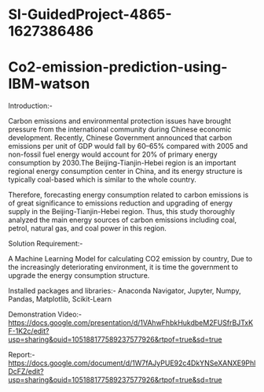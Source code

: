 # SI-GuidedProject-4865-1627386486

# Co2-emission-prediction-using-IBM-watson
Introduction:-

Carbon emissions and environmental protection issues have brought pressure from the international community during Chinese economic development. Recently, Chinese Government announced that carbon emissions per unit of GDP would fall by 60–65% compared with 2005 and non-fossil fuel energy would account for 20% of primary energy consumption by 2030.The Beijing-Tianjin-Hebei region is an important regional energy consumption center in China, and its energy structure is typically coal-based which is similar to the whole country.

Therefore, forecasting energy consumption related to carbon emissions is of great significance to emissions reduction and upgrading of energy supply in the Beijing-Tianjin-Hebei region. Thus, this study thoroughly analyzed the main energy sources of carbon emissions including coal, petrol, natural gas, and coal power in this region.

Solution Requirement:-

A Machine Learning Model for calculating CO2 emission by country, Due to the increasingly deteriorating environment, it is time the government to upgrade the energy consumption structure.


Installed packages and libraries:- Anaconda Navigator, Jupyter, Numpy, Pandas, Matplotlib, Scikit-Learn

Demonstration Video:- https://docs.google.com/presentation/d/1VAhwFhbkHukdbeM2FUSfrBJTxKF-1K2c/edit?usp=sharing&ouid=105188177589237577926&rtpof=true&sd=true

Report:- https://docs.google.com/document/d/1W7fAJyPUE92c4DkYNSeXANXE9PhlDcFZ/edit?usp=sharing&ouid=105188177589237577926&rtpof=true&sd=true
